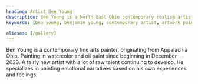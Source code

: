 ```yaml
---
heading: Artist Ben Young
description: Ben Young is a North East Ohio contemporary realism artist with drawing, watercolor, pastels, and oil paintings. Specializing in landscapes and narrative artwork.
keywords: [ben young, benjamin young, contemporary artist, artwork paintings, impressionism paintings, realism art]

aliases: [/gallery]
---
```


Ben Young is a contemporary fine arts painter, originating from Appalachia Ohio. Painting in watercolor and oil paint since beginning in December 2023. A fairly new artist with a lot of raw talent continuing to develop. He specializes in painting emotional narratives based on his own experiences and feelings.